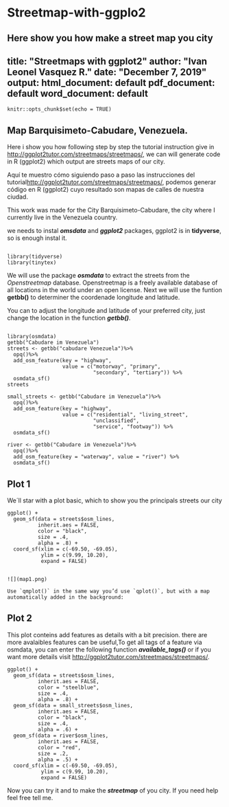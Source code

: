 # Streetmap-with-ggplo2
Here show you how make a street map  you city 
---
title: "Streetmaps with ggplot2"
author: "Ivan Leonel Vasquez R."
date: "December 7, 2019"
output:
  html_document: default
  pdf_document: default
  word_document: default
---

```{r setup, include=FALSE}
knitr::opts_chunk$set(echo = TRUE)

```

## Map Barquisimeto-Cabudare, Venezuela.

Here i show you how following step by step the tutorial instruction give in <http://ggplot2tutor.com/streetmaps/streetmaps/>, we can will generate code in R (ggplot2) which output are streets maps of our city.

Aquí te muestro cómo siguiendo paso a paso las instrucciones del tutorial<http://ggplot2tutor.com/streetmaps/streetmaps/>, podemos generar código en R (ggplot2) cuyo resultado son mapas de calles de nuestra ciudad.

This work was made for the City Barquisimeto-Cabudare, the city where I currently live in the Venezuela country.

we needs to instal ***omsdata*** and ***ggplot2*** packages, ggplot2 is in **tidyverse**, so is enough instal it.


```{r cars, include=TRUE}

library(tidyverse)
library(tinytex)

```

 We will use the package ___osmdata___ to extract the streets from the _Openstreetmap_ database. Openstreetmap is a freely available database of all locations in the world under an open license. Next we will use the funtion **getbb()** to determiner the coordenade longitude and latitude.
 
You can to adjust the longitude and latitude of your preferred city, just change the location in the function ***getbb()***.

```{r rune, include=TRUE}

library(osmdata)
getbb("Cabudare im Venezuela")
streets <- getbb("cabudare Venezuela")%>%
  opq()%>%
  add_osm_feature(key = "highway", 
                  value = c("motorway", "primary", 
                            "secondary", "tertiary")) %>%
  osmdata_sf()
streets

small_streets <- getbb("Cabudare im Venezuela")%>%
  opq()%>%
  add_osm_feature(key = "highway", 
                  value = c("residential", "living_street",
                            "unclassified",
                            "service", "footway")) %>%
  osmdata_sf()

river <- getbb("Cabudare im Venezuela")%>%
  opq()%>%
  add_osm_feature(key = "waterway", value = "river") %>%
  osmdata_sf()
```

## Plot 1

We´ll star  with a plot basic, which to show you the principals streets  our city


```{r pressure, echo=TRUE}
ggplot() +
  geom_sf(data = streets$osm_lines,
          inherit.aes = FALSE,
          color = "black",
          size = .4,
          alpha = .8) +
  coord_sf(xlim = c(-69.50, -69.05), 
           ylim = c(9.99, 10.20),
           expand = FALSE)
```
```

![](map1.png)

Use `qmplot()` in the same way you’d use `qplot()`, but with a map
automatically added in the background:

```
## Plot 2

This plot conteins add  features as details with a bit precision. there are more avalaibles features can be useful,To get all tags of a feature via osmdata, you can enter the following function ***available_tags()*** or if you want more details visit <http://ggplot2tutor.com/streetmaps/streetmaps/>.
```{r pressure2, echo=TRUE}
ggplot() +
  geom_sf(data = streets$osm_lines,
          inherit.aes = FALSE,
          color = "steelblue",
          size = .4,
          alpha = .8) +
  geom_sf(data = small_streets$osm_lines,
          inherit.aes = FALSE,
          color = "black",
          size = .4,
          alpha = .6) +
  geom_sf(data = river$osm_lines,
          inherit.aes = FALSE,
          color = "red",
          size = .2,
          alpha = .5) +
  coord_sf(xlim = c(-69.50, -69.05), 
           ylim = c(9.99, 10.20),
           expand = FALSE) 
```

 
Now you can try it and to make the ***streetmap*** of you city. If you need help feel free tell me.

